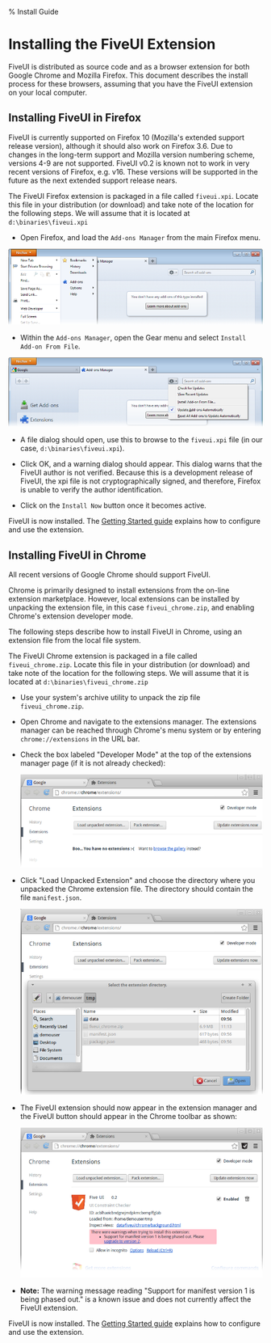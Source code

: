 % Install Guide

# Installing the FiveUI Extension

FiveUI is distributed as source code and as a browser extension for
both Google Chrome and Mozilla Firefox.  This document describes the
install process for these browsers, assuming that you have the FiveUI
extension on your local computer.

## Installing FiveUI in Firefox

FiveUI is currently supported on Firefox 10 (Mozilla's extended
support release version), although it should also work on Firefox 3.6.
Due to changes in the long-term support and Mozilla version numbering
scheme, versions 4-9 are not supported. FiveUI v0.2 is known not to
work in very recent versions of Firefox, e.g. v16. These versions will
be supported in the future as the next extended support release nears.

The FiveUI Firefox extension is packaged in a file called
`fiveui.xpi`.  Locate this file in your distribution (or download) and
take note of the location for the following steps.  We will assume
that it is located at `d:\binaries\fiveui.xpi`

 * Open Firefox, and load the `Add-ons Manager` from the main Firefox
   menu.

![Access the Firefox Add-ons Manager from the main Firefox menu](figures/ff-menu.png)

 * Within the `Add-ons Manager`, open the Gear menu and select
   `Install Add-on From File`.

![The Add-ons Manager Gear menu has an install from file entry.](figures/ff-add-on-installer.png)

 * A file dialog should open, use this to browse to the `fiveui.xpi`
   file (in our case, `d:\binaries\fiveui.xpi`).

 * Click OK, and a warning dialog should appear.  This dialog warns
   that the FiveUI author is not verified.  Because this is a
   development release of FiveUI, the xpi file is not
   cryptographically signed, and therefore, Firefox is unable to
   verify the author identification.

 * Click on the `Install Now` button once it becomes active.

FiveUI is now installed.  The [Getting Started guide](gettingStarted.html)
explains how to configure and use the extension.

## Installing FiveUI in Chrome

All recent versions of Google Chrome should support FiveUI.

Chrome is primarily designed to install extensions from the on-line
extension marketplace. However, local extensions can be installed by
unpacking the extension file, in this case `fiveui_chrome.zip`, and
enabling Chrome's extension developer mode.

The following steps describe how to install FiveUI in Chrome, using an
extension file from the local file system.

The FiveUI Chrome extension is packaged in a file called `fiveui_chrome.zip`.
Locate this file in your distribution (or download) and take note of
the location for the following steps.  We will assume that it is
located at `d:\binaries\fiveui_chrome.zip`

 * Use your system's archive utility to unpack the zip file `fiveui_chrome.zip`.
 * Open Chrome and navigate to the extensions manager.  The extensions manager can be reached
   through Chrome's menu system or by entering ```chrome://extensions```
   in the URL bar.
 * Check the box labeled "Developer Mode" at the top of the extensions manager
   page (if it is not already checked):

    ![Enable Chrome developer mode](figures/chrome_developer_mode.png)
 * Click "Load Unpacked Extension" and choose the directory where you unpacked
   the Chrome extension file. The directory should contain the file `manifest.json`.

    ![Load Unpacked Extension](figures/load_unpacked_extension.png)
 * The FiveUI extension should now appear in the extension manager and the
   FiveUI button should appear in the Chrome toolbar as shown:

    ![FiveUI Installed](figures/fiveui_installed.png)
 * **Note:** The warning message reading "Support for manifest version 1 is being phased out."
   is a known issue and does not currently affect the FiveUI extension.

FiveUI is now installed.  The [Getting Started guide](gettingStarted.html)
explains how to configure and use the extension.
